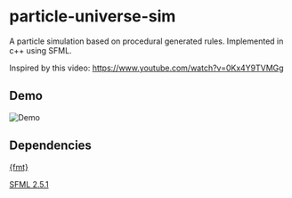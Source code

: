 # particle-universe-sim

A particle simulation based on procedural generated rules. Implemented in c++ using SFML.

Inspired by this video: https://www.youtube.com/watch?v=0Kx4Y9TVMGg

## Demo

![Demo](docs/psim_demo.gif)

## Dependencies

[{fmt}](https://github.com/fmtlib/fmt)

[SFML 2.5.1](https://github.com/SFML/SFML)

